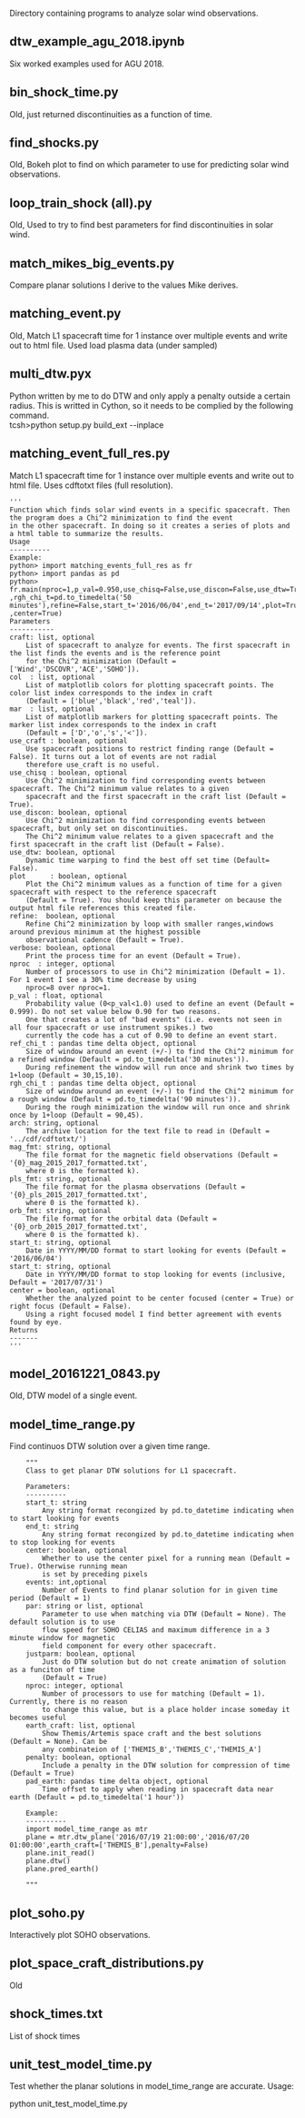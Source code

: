 Directory containing programs to analyze solar wind observations.

dtw_example_agu_2018.ipynb
------------------------
Six worked examples used for AGU 2018.

bin_shock_time.py
----------------
Old, just returned discontinuities as a function of time.

find_shocks.py
--------------
Old, Bokeh plot to find on which parameter to use for predicting solar wind observations.

loop_train_shock (all).py
--------------------
Old, Used to try to find best parameters for find discontinuities in solar wind.

match_mikes_big_events.py
------------------------
Compare planar solutions I derive to the values Mike derives.

matching_event.py
----------------
Old, Match L1 spacecraft time for 1 instance over multiple events and write out to html file. Used load plasma data (under sampled)


multi_dtw.pyx
--------------
Python written by me to do DTW and only apply a penalty outside a certain radius. This is writted in Cython, so it needs to
be complied by the following command.   
tcsh>python setup.py build_ext --inplace

matching_event_full_res.py
----------------
Match L1 spacecraft time for 1 instance over multiple events and write out to html file. Uses cdftotxt files (full resolution).


    '''
    Function which finds solar wind events in a specific spacecraft. Then the program does a Chi^2 minimization to find the event
    in the other spacecraft. In doing so it creates a series of plots and a html table to summarize the results.
    Usage
    ----------
    Example:
    python> import matching_events_full_res as fr
    python> import pandas as pd
    python> fr.main(nproc=1,p_val=0.950,use_chisq=False,use_discon=False,use_dtw=True ,rgh_chi_t=pd.to_timedelta('50 minutes'),refine=False,start_t='2016/06/04',end_t='2017/09/14',plot=True ,center=True)
    Parameters
    -----------
    craft: list, optional
        List of spacecraft to analyze for events. The first spacecraft in the list finds the events and is the reference point
        for the Chi^2 minimization (Default = ['Wind','DSCOVR','ACE','SOHO']).
    col  : list, optional
        List of matplotlib colors for plotting spacecraft points. The color list index corresponds to the index in craft
        (Default = ['blue','black','red','teal']).
    mar  : list, optional
        List of matplotlib markers for plotting spacecraft points. The marker list index corresponds to the index in craft
        (Default = ['D','o','s','<']).
    use_craft : boolean, optional
        Use spacecraft positions to restrict finding range (Default = False). It turns out a lot of events are not radial 
        therefore use_craft is no useful. 
    use_chisq : boolean, optional
        Use Chi^2 minimization to find corresponding events between spacecraft. The Chi^2 minimum value relates to a given 
        spacecraft and the first spacecraft in the craft list (Default = True).
    use_discon: boolean, optional
        Use Chi^2 minimization to find corresponding events between spacecraft, but only set on discontinuities. 
        The Chi^2 minimum value relates to a given spacecraft and the first spacecraft in the craft list (Default = False).
    use_dtw: boolean, optional
        Dynamic time warping to find the best off set time (Default= False).
    plot      : boolean, optional
        Plot the Chi^2 minimum values as a function of time for a given spacecraft with respect to the reference spacecraft
        (Default = True). You should keep this parameter on because the output html file references this created file.
    refine:  boolean, optional
        Refine Chi^2 minimization by loop with smaller ranges,windows around previous minimum at the highest possible
        observational cadence (Default = True).
    verbose: boolean, optional
        Print the process time for an event (Default = True).
    nproc  : integer, optional
        Number of processors to use in Chi^2 minimization (Default = 1). For 1 event I see a 30% time decrease by using
        nproc=8 over nproc=1.
    p_val : float, optional
        Probability value (0<p_val<1.0) used to define an event (Default = 0.999). Do not set value below 0.90 for two reasons.
        One that creates a lot of "bad events" (i.e. events not seen in all four spacecraft or use instrument spikes.) two 
        currently the code has a cut of 0.90 to define an event start.
    ref_chi_t : pandas time delta object, optional
        Size of window around an event (+/-) to find the Chi^2 minimum for a refined window (Default = pd.to_timedelta('30 minutes')).
        During refinement the window will run once and shrink two times by 1+loop (Default = 30,15,10).
    rgh_chi_t : pandas time delta object, optional
        Size of window around an event (+/-) to find the Chi^2 minimum for a rough window (Default = pd.to_timedelta('90 minutes')).
        During the rough minimization the window will run once and shrink once by 1+loop (Default = 90,45).
    arch: string, optional
        The archive location for the text file to read in (Default = '../cdf/cdftotxt/')
    mag_fmt: string, optional
        The file format for the magnetic field observations (Default = '{0}_mag_2015_2017_formatted.txt',
        where 0 is the formatted k).
    pls_fmt: string, optional
        The file format for the plasma observations (Default = '{0}_pls_2015_2017_formatted.txt',
        where 0 is the formatted k).
    orb_fmt: string, optional
        The file format for the orbital data (Default = '{0}_orb_2015_2017_formatted.txt',
        where 0 is the formatted k).
    start_t: string, optional
        Date in YYYY/MM/DD format to start looking for events (Default = '2016/06/04')
    start_t: string, optional
        Date in YYYY/MM/DD format to stop looking for events (inclusive, Default = '2017/07/31')
    center = boolean, optional
        Whether the analyzed point to be center focused (center = True) or right focus (Default = False).
        Using a right focused model I find better agreement with events found by eye.
    Returns
    -------
    '''


model_20161221_0843.py
---------------------
Old, DTW model of a single event.

model_time_range.py
-------------------
Find continuos DTW solution over a given time range.

        """
        Class to get planar DTW solutions for L1 spacecraft.      
 
        Parameters:
        ----------
        start_t: string
            Any string format recongized by pd.to_datetime indicating when to start looking for events
        end_t: string
            Any string format recongized by pd.to_datetime indicating when to stop looking for events
        center: boolean, optional
            Whether to use the center pixel for a running mean (Default = True). Otherwise running mean
            is set by preceding pixels
        events: int,optional
            Number of Events to find planar solution for in given time period (Default = 1)
        par: string or list, optional
            Parameter to use when matching via DTW (Default = None). The default solution is to use 
            flow speed for SOHO CELIAS and maximum difference in a 3 minute window for magnetic 
            field component for every other spacecraft.
        justparm: boolean, optional
            Just do DTW solution but do not create animation of solution as a funciton of time
            (Default = True)
        nproc: integer, optional
            Number of processors to use for matching (Default = 1). Currently, there is no reason
            to change this value, but is a place holder incase someday it becomes useful
        earth_craft: list, optional 
            Show Themis/Artemis space craft and the best solutions (Default = None). Can be 
            any combinateion of ['THEMIS_B','THEMIS_C','THEMIS_A'] 
        penalty: boolean, optional
            Include a penalty in the DTW solution for compression of time (Default = True)
        pad_earth: pandas time delta object, optional
            Time offset to apply when reading in spacecraft data near earth (Default = pd.to_timedelta('1 hour'))
            
        Example: 
        ----------
        import model_time_range as mtr
        plane = mtr.dtw_plane('2016/07/19 21:00:00','2016/07/20 01:00:00',earth_craft=['THEMIS_B'],penalty=False)
        plane.init_read()
        plane.dtw()
        plane.pred_earth()
       
        """

plot_soho.py
-----------
Interactively plot SOHO observations.

plot_space_craft_distributions.py
---------------
Old

shock_times.txt
-------------
List of shock times

unit_test_model_time.py
----------------------
Test whether the planar solutions in model_time_range are accurate.
Usage:

python unit_test_model_time.py